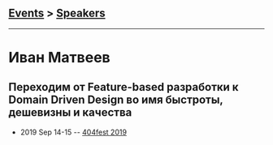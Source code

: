 ## [Events](../README.md) > [Speakers](../speakers.md)
---

# Иван Матвеев

## Переходим от Feature-based разработки к Domain Driven Design во имя быстроты, дешевизны и качества
- 2019 Sep 14-15 -- [404fest 2019](https://youtu.be/ktRV8OjDKKc)    
